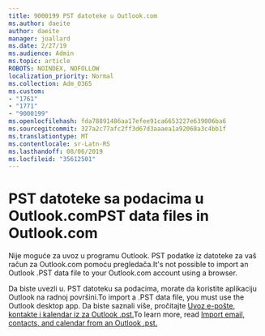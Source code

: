 ```yaml
---
title: 9000199 PST datoteke u Outlook.com
ms.author: daeite
author: daeite
manager: joallard
ms.date: 2/27/19
ms.audience: Admin
ms.topic: article
ROBOTS: NOINDEX, NOFOLLOW
localization_priority: Normal
ms.collection: Adm_O365
ms.custom:
- "1761"
- "1771"
- "9000199"
ms.openlocfilehash: fda78891486aa17efee91ca6653227e639006ba6
ms.sourcegitcommit: 327a2c77afc2ff3d67d3aaaea1a92068a3c4bb1f
ms.translationtype: MT
ms.contentlocale: sr-Latn-RS
ms.lasthandoff: 08/06/2019
ms.locfileid: "35612501"
---
```

# <a name="pst-data-files-in-outlookcom"></a><span data-ttu-id="0fcc5-102">PST datoteke sa podacima u Outlook.com</span><span class="sxs-lookup"><span data-stu-id="0fcc5-102">PST data files in Outlook.com</span></span>

<span data-ttu-id="0fcc5-103">Nije moguće za uvoz u programu Outlook. PST podatke iz datoteke za vaš račun za Outlook.com pomoću pregledača.</span><span class="sxs-lookup"><span data-stu-id="0fcc5-103">It's not possible to import an Outlook .PST data file to your Outlook.com account using a browser.</span></span>

<span data-ttu-id="0fcc5-104">Da biste uvezli u. PST datoteku sa podacima, morate da koristite aplikaciju Outlook na radnoj površini.</span><span class="sxs-lookup"><span data-stu-id="0fcc5-104">To import a .PST data file, you must use the Outlook desktop app.</span></span> <span data-ttu-id="0fcc5-105">Da biste saznali više, pročitajte [Uvoz e-pošte, kontakte i kalendar iz za Outlook .pst.](https://support.office.com/article/431a8e9a-f99f-4d5f-ae48-ded54b3440ac?wt.mc_id=Office_Outlook_com_Alchemy)</span><span class="sxs-lookup"><span data-stu-id="0fcc5-105">To learn more, read [Import email, contacts, and calendar from an Outlook .pst.](https://support.office.com/article/431a8e9a-f99f-4d5f-ae48-ded54b3440ac?wt.mc_id=Office_Outlook_com_Alchemy)</span></span>